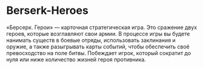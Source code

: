 # Berserk-Heroes
«Берсерк. Герои» — карточная стратегическая игра. Это сражение двух героев, которые возглавляют свои армии. В процессе игры вы будете нанимать существ в боевые отряды, использовать заклинания и оружие, а также разыгрывать карты событий, чтобы обеспечить своё превосходство на поле битвы. Побеждает игрок, который сократит до нуля или ниже количество жизней героя противника.

